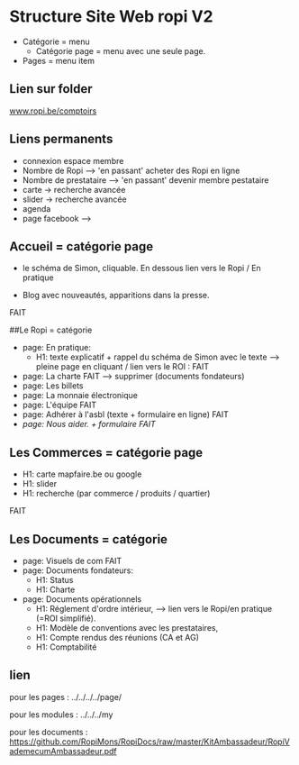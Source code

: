 # Structure Site Web ropi V2
* Catégorie = menu
	* Catégorie page = menu avec une seule page.
* Pages = menu item

## Lien sur folder
www.ropi.be/comptoirs

## Liens permanents
* connexion espace membre
* Nombre de Ropi --> 'en passant' acheter des Ropi en ligne
* Nombre de prestataire --> 'en passant' devenir membre pestataire 
* carte -> recherche avancée
* slider -> recherche avancée
* agenda
* page facebook --> 


## Accueil = catégorie page
 
* le schéma de Simon, cliquable. En dessous lien vers le Ropi / En pratique

* Blog avec	nouveautés, apparitions dans la presse.

FAIT

##Le Ropi = catégorie
* page: En pratique: 
	* H1: texte explicatif + rappel du schéma de Simon avec le texte --> pleine page en cliquant / lien vers le ROI : FAIT
* page: La charte FAIT --> supprimer (documents fondateurs)
* page: Les billets
* page: La monnaie électronique
* page: L'équipe FAIT
* page: Adhérer à l'asbl (texte + formulaire en ligne) FAIT
* *page: Nous aider. + formulaire FAIT*
	
	
## Les Commerces = catégorie page
* H1: carte mapfaire.be ou google
* H1: slider
* H1: recherche (par commerce / produits / quartier)

FAIT

## Les Documents = catégorie
* page: Visuels de com FAIT
* page: Documents fondateurs: 
	* H1: Status
	* H1: Charte 
* page: Documents opérationnels 
	* H1: Réglement d'ordre intérieur, --> lien vers le Ropi/en pratique (=ROI simplifié). 
	* H1: Modèle de conventions avec les prestataires, 
	* H1: Compte rendus des réunions (CA et AG)
	* H1: Comptabilité
## lien

pour les pages : ../../../../page/

pour les modules : ../../../my

pour les documents : https://github.com/RopiMons/RopiDocs/raw/master/KitAmbassadeur/RopiVademecumAmbassadeur.pdf